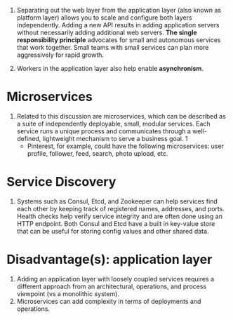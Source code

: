 1. Separating out the web layer from the application layer (also known as platform layer) allows you to scale and configure both layers independently. Adding a new API results in adding application servers without necessarily adding additional web servers. **The single responsibility principle** advocates for small and autonomous services that work together. Small teams with small services can plan more aggressively for rapid growth.

1. Workers in the application layer also help enable **asynchronism**.

# Microservices
1. Related to this discussion are microservices, which can be described as a suite of independently deployable, small, modular services. Each service runs a unique process and communicates through a well-defined, lightweight mechanism to serve a business goal. 1
   * Pinterest, for example, could have the following microservices: user profile, follower, feed, search, photo upload, etc.

# Service Discovery
1. Systems such as Consul, Etcd, and Zookeeper can help services find each other by keeping track of registered names, addresses, and ports. Health checks help verify service integrity and are often done using an HTTP endpoint. Both Consul and Etcd have a built in key-value store that can be useful for storing config values and other shared data.

# Disadvantage(s): application layer
1. Adding an application layer with loosely coupled services requires a different approach from an architectural, operations, and process viewpoint (vs a monolithic system).
1. Microservices can add complexity in terms of deployments and operations.
